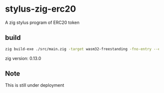 # stylus-zig-erc20
A zig stylus program of ERC20 token

## build
```bash
zig build-exe ./src/main.zig -target wasm32-freestanding -fno-entry --export=user_entrypoint -OReleaseSmall --export=user_entrypoint
```
zig version: 0.13.0


## Note
This is still under deployment
